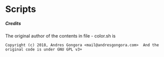 # Scripts
##### Credits


The original author of the contents in file - color.sh is 

`
Copyright (c) 2018, Andres Gongora <mail@andresgongora.com> 
And the original code is under GNU GPL v3+
`
